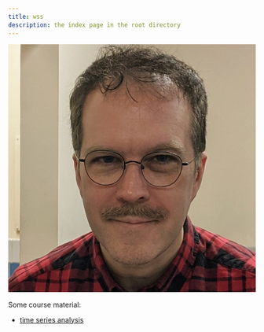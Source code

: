 ```yaml
---
title: wss
description: the index page in the root directory
---
```


![My Picture](/pics/wss123.jpg)


Some course material:

- [time series analysis](/timeseries/index.md)
